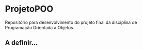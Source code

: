 # ProjetoPOO

Repositório para desenvolvimento do projeto final da disciplina de Programação Orientada a Objetos.

## A definir...


